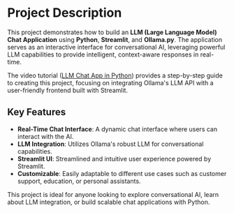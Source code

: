 # Project Description

This project demonstrates how to build an **LLM (Large Language Model) Chat Application** using **Python**, **Streamlit**, and **Ollama.py**. The application serves as an interactive interface for conversational AI, leveraging powerful LLM capabilities to provide intelligent, context-aware responses in real-time.

The video tutorial ([LLM Chat App in Python](https://decoder.sh/videos/llm-chat-app-in-python-w_-ollama_py-and-streamlit)) provides a step-by-step guide to creating this project, focusing on integrating Ollama's LLM API with a user-friendly frontend built with Streamlit.

## Key Features

- **Real-Time Chat Interface**: A dynamic chat interface where users can interact with the AI.  
- **LLM Integration**: Utilizes Ollama's robust LLM for conversational capabilities.  
- **Streamlit UI**: Streamlined and intuitive user experience powered by Streamlit.  
- **Customizable**: Easily adaptable to different use cases such as customer support, education, or personal assistants.  

This project is ideal for anyone looking to explore conversational AI, learn about LLM integration, or build scalable chat applications with Python.
